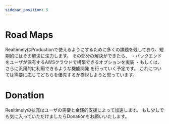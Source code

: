 ```yaml
---
sidebar_position: 5
---
```


# Road Maps

RealtimelyはProductionで使えるようにするために多くの課題を残しており、短期的にはその解決に注力します。
その部分の解決ができたら、
・バックエンドをユーザが保有するAWSクラウドで構築できるオプションを実装
・もしくは、さらに汎用的に利用できるような機能開発
を行っていく予定です。
これについては需要に応じてどちらを優先するか検討しようと思っています。

# Donation
Realtimelyの拡充はユーザの需要と金銭的支援によって加速します。
もし少しでも気に入っていただけましたらDonationをお願いいたします。
